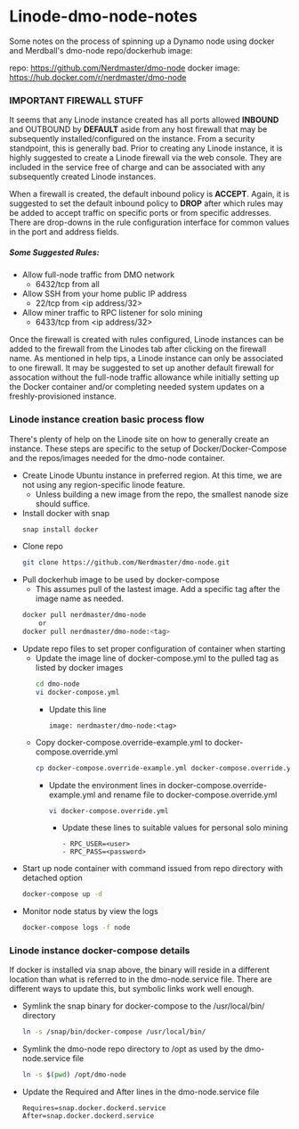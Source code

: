 # Linode-dmo-node-notes

Some notes on the process of spinning up a Dynamo node using docker and Merdball's dmo-node repo/dockerhub image:

repo: https://github.com/Nerdmaster/dmo-node
docker image: https://hub.docker.com/r/nerdmaster/dmo-node

### IMPORTANT FIREWALL STUFF
It seems that any Linode instance created has all ports allowed **INBOUND** and OUTBOUND by **DEFAULT** aside from any host firewall that may be subsequently installed/configured on the instance. From a security standpoint, this is generally bad. Prior to creating any Linode instance, it is highly suggested to create a Linode firewall via the web console. They are included in the service free of charge and can be associated with any subsequently created Linode instances.

When a firewall is created, the default inbound policy is **ACCEPT**. Again, it is suggested to set the default inbound policy to **DROP** after which rules may be added to accept traffic on specific ports or from specific addresses. There are drop-downs in the rule configuration interface for common values in the port and address fields.
##### Some Suggested Rules:
- Allow full-node traffic from DMO network
    - 6432/tcp from all
- Allow SSH from your home public IP address
    - 22/tcp from <ip address/32>
- Allow miner traffic to RPC listener for solo mining
    - 6433/tcp from <ip address/32>

Once the firewall is created with rules configured, Linode instances can be added to the firewall from the Linodes tab after clicking on the firewall name. As mentioned in help tips, a Linode instance can only be associated to one firewall. It may be suggested to set up another default firewall for assocation without the full-node traffic allowance while initially setting up the Docker container and/or completing needed system updates on a freshly-provisioned instance.

### Linode instance creation basic process flow
There's plenty of help on the Linode site on how to generally create an instance. These steps are specific to the setup of Docker/Docker-Compose and the repos/images needed for the dmo-node container.

- Create Linode Ubuntu instance in preferred region. At this time, we are not using any region-specific linode feature.
    - Unless building a new image from the repo, the smallest nanode size should suffice.
- Install docker with snap
    ```bash
    snap install docker
    ```
- Clone repo
    ```bash
    git clone https://github.com/Nerdmaster/dmo-node.git
    ```
- Pull dockerhub image to be used by docker-compose
    - This assumes pull of the lastest image. Add a specific tag after the image name as needed.
    ```bash
    docker pull nerdmaster/dmo-node
        or
    docker pull nerdmaster/dmo-node:<tag>
    ```
- Update repo files to set proper configuration of container when starting
    - Update the image line of docker-compose.yml to the pulled tag as listed by docker images
        ```bash
        cd dmo-node
        vi docker-compose.yml
        ```
        - Update this line
            ```
            image: nerdmaster/dmo-node:<tag>
            ```
    - Copy docker-compose.override-example.yml to docker-compose.override.yml
        ```bash
        cp docker-compose.override-example.yml docker-compose.override.yml
        ```
        - Update the environment lines in docker-compose.override-example.yml and rename file to docker-compose.override.yml
            ```bash
            vi docker-compose.override.yml
            ```
            - Update these lines to suitable values for personal solo mining
                ```
                - RPC_USER=<user>
                - RPC_PASS=<password>
                ```
- Start up node container with command issued from repo directory with detached option
    ```bash
    docker-compose up -d
    ```
- Monitor node status by view the logs
    ```bash
    docker-compose logs -f node
    ```

### Linode instance docker-compose details
If docker is installed via snap above, the binary will reside in a different location than what is referred to in the dmo-node.service file. There are different ways to update this, but symbolic links work well enough.

- Symlink the snap binary for docker-compose to the /usr/local/bin/ directory
    ```bash
    ln -s /snap/bin/docker-compose /usr/local/bin/
    ```
- Symlink the dmo-node repo directory to /opt as used by the dmo-node.service file
    ```bash while in the repo directory
    ln -s $(pwd) /opt/dmo-node
    ```
- Update the Required and After lines in the dmo-node.service file
    ```
    Requires=snap.docker.dockerd.service
    After=snap.docker.dockerd.service
    ```
